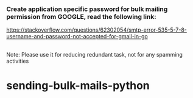 

### Create application specific password for bulk mailing permission from GOOGLE, read the following link: 
https://stackoverflow.com/questions/62302054/smtp-error-535-5-7-8-username-and-password-not-accepted-for-gmail-in-go  <br>

<br>
Note: Please use it for reducing redundant task, not for any spamming activities

# sending-bulk-mails-python
